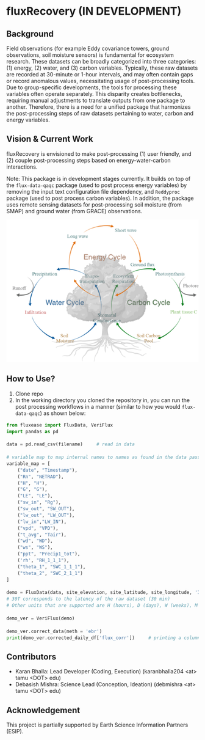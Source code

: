 # fluxRecovery (IN DEVELOPMENT)

## Background
Field observations (for example Eddy covariance towers, ground observations, soil moisture sensors) is fundamental for ecosystem research. These datasets can be broadly categorized into three categories: (1) energy, (2) water, and (3) carbon variables. Typically, these raw datasets are recorded at 30-minute or 1-hour intervals, and may often contain gaps or record anomalous values, necessitating usage of post-processing tools. Due to group-specific developments, the tools for processing these variables often operate separately. This disparity creates bottlenecks, requiring manual adjustments to translate outputs from one package to another. Therefore, there is a need for a unified package that harmonizes the post-processing steps of raw datasets pertaining to water, carbon and energy variables. 

## Vision & Current Work
fluxRecovery is envisioned to make post-processing (1) user friendly, and (2) couple post-processing steps based on energy-water-carbon interactions.

Note: This package is in development stages currently. It builds on top of the `flux-data-qaqc` package (used to post process energy variables) by removing the input text configuration file dependency, and `Reddyproc` package (used to post process carbon variables). In addition, the package uses remote sensing datasets for post-processing soil moisture (from SMAP) and ground water (from GRACE) observations.

![energy_cycle](energy_cycle.png)

## How to Use?
1. Clone repo 
2. In the working directory you cloned the repository in, you can run the post processing workflows in a manner (similar to how you would `flux-data-qaqc`) as shown below:


```python
from fluxease import FluxData, VeriFlux
import pandas as pd

data = pd.read_csv(filename)     # read in data

# variable map to map internal names to names as found in the data passed
variable_map = [
    ("date", "Timestamp"),
    ("Rn", "NETRAD"),
    ("H", "H"),
    ("G", "G"),
    ("LE", "LE"),
    ("sw_in", "Rg"),
    ("sw_out", "SW_OUT"),
    ("lw_out", "LW_OUT"),
    ("lw_in","LW_IN"),
    ("vpd", "VPD"),
    ("t_avg", "Tair"),
    ("wd", "WD"),
    ("ws", "WS"),
    ("ppt", "Precip1_tot"),
    ('rh', "RH_1_1_1"),
    ("theta_1", "SWC_1_1_1"),
    ("theta_2", "SWC_2_1_1")
]

demo = FluxData(data, site_elevation, site_latitude, site_longitude, '30T', variable_map)
# 30T corresponds to the latency of the raw dataset (30 min)
# Other units that are supported are H (hours), D (days), W (weeks), M (months), Y (years)

demo_ver = VeriFlux(demo)

demo_ver.correct_data(meth = 'ebr')
print(demo_ver.corrected_daily_df['flux_corr'])     # printing a column in corrected daily frequency dataframe

```

## Contributors
- Karan Bhalla: Lead Developer (Coding, Execution)  (karanbhalla204 \<at\> tamu \<DOT\> edu)
- Debasish Mishra: Science Lead (Conception, Ideation) (debmishra \<at\> tamu \<DOT\> edu)

## Acknowledgement
This project is partially supported by Earth Science Information Partners (ESIP).
